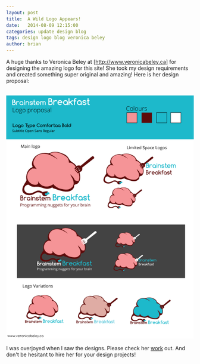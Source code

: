 ```yaml
---
layout: post
title:  A Wild Logo Appears!
date:   2014-08-09 12:15:00
categories: update design blog
tags: design logo blog veronica beley
author: brian
---
```


A huge thanks to Veronica Beley at [http://www.veronicabeley.ca] for designing the amazing logo for this site! She took my design requirements and created something super original and amazing! Here is her design proposal:

<br />

<img src="/assets/brainsteambreakfast_proposal.png" />

<br />

I was overjoyed when I saw the designs. Please check her [work](http://www.veronicabeley.ca/portfolio.html) out. And don't be hesitant to hire her for your design projects!